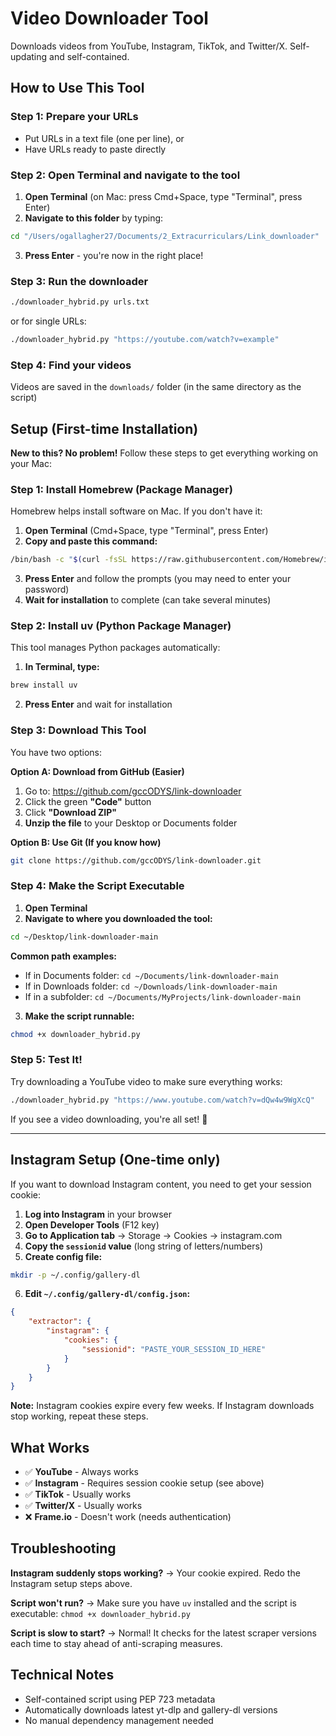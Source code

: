 # Video Downloader Tool

Downloads videos from YouTube, Instagram, TikTok, and Twitter/X. Self-updating and self-contained.

## How to Use This Tool

### Step 1: Prepare your URLs
- Put URLs in a text file (one per line), or
- Have URLs ready to paste directly

### Step 2: Open Terminal and navigate to the tool
1. **Open Terminal** (on Mac: press Cmd+Space, type "Terminal", press Enter)
2. **Navigate to this folder** by typing:
```bash
cd "/Users/ogallagher27/Documents/2_Extracurriculars/Link_downloader"
```
3. **Press Enter** - you're now in the right place!

### Step 3: Run the downloader
```bash
./downloader_hybrid.py urls.txt
```
or for single URLs:
```bash
./downloader_hybrid.py "https://youtube.com/watch?v=example"
```

### Step 4: Find your videos
Videos are saved in the `downloads/` folder (in the same directory as the script)

## Setup (First-time Installation)

**New to this? No problem!** Follow these steps to get everything working on your Mac:

### Step 1: Install Homebrew (Package Manager)
Homebrew helps install software on Mac. If you don't have it:

1. **Open Terminal** (Cmd+Space, type "Terminal", press Enter)
2. **Copy and paste this command:**
```bash
/bin/bash -c "$(curl -fsSL https://raw.githubusercontent.com/Homebrew/install/HEAD/install.sh)"
```
3. **Press Enter** and follow the prompts (you may need to enter your password)
4. **Wait for installation** to complete (can take several minutes)

### Step 2: Install uv (Python Package Manager)
This tool manages Python packages automatically:

1. **In Terminal, type:**
```bash
brew install uv
```
2. **Press Enter** and wait for installation

### Step 3: Download This Tool
You have two options:

**Option A: Download from GitHub (Easier)**
1. Go to: https://github.com/gccODYS/link-downloader
2. Click the green **"Code"** button
3. Click **"Download ZIP"**
4. **Unzip the file** to your Desktop or Documents folder

**Option B: Use Git (If you know how)**
```bash
git clone https://github.com/gccODYS/link-downloader.git
```

### Step 4: Make the Script Executable
1. **Open Terminal**
2. **Navigate to where you downloaded the tool:**
```bash
cd ~/Desktop/link-downloader-main
```
**Common path examples:**
- If in Documents folder: `cd ~/Documents/link-downloader-main`
- If in Downloads folder: `cd ~/Downloads/link-downloader-main`
- If in a subfolder: `cd ~/Documents/MyProjects/link-downloader-main`

3. **Make the script runnable:**
```bash
chmod +x downloader_hybrid.py
```

### Step 5: Test It!
Try downloading a YouTube video to make sure everything works:
```bash
./downloader_hybrid.py "https://www.youtube.com/watch?v=dQw4w9WgXcQ"
```

If you see a video downloading, you're all set! 🎉

---

## Instagram Setup (One-time only)

If you want to download Instagram content, you need to get your session cookie:

1. **Log into Instagram** in your browser
2. **Open Developer Tools** (F12 key)
3. **Go to Application tab** → Storage → Cookies → instagram.com
4. **Copy the `sessionid` value** (long string of letters/numbers)
5. **Create config file:**
```bash
mkdir -p ~/.config/gallery-dl
```
6. **Edit `~/.config/gallery-dl/config.json`:**
```json
{
    "extractor": {
        "instagram": {
            "cookies": {
                "sessionid": "PASTE_YOUR_SESSION_ID_HERE"
            }
        }
    }
}
```

**Note:** Instagram cookies expire every few weeks. If Instagram downloads stop working, repeat these steps.

## What Works

- ✅ **YouTube** - Always works
- ✅ **Instagram** - Requires session cookie setup (see above)
- ✅ **TikTok** - Usually works
- ✅ **Twitter/X** - Usually works  
- ❌ **Frame.io** - Doesn't work (needs authentication)

## Troubleshooting

**Instagram suddenly stops working?**
→ Your cookie expired. Redo the Instagram setup steps above.

**Script won't run?**
→ Make sure you have `uv` installed and the script is executable: `chmod +x downloader_hybrid.py`

**Script is slow to start?**
→ Normal! It checks for the latest scraper versions each time to stay ahead of anti-scraping measures.

## Technical Notes

- Self-contained script using PEP 723 metadata
- Automatically downloads latest yt-dlp and gallery-dl versions
- No manual dependency management needed